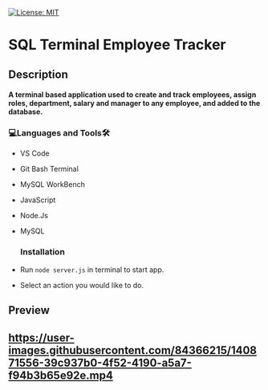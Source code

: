 [![License: MIT](https://img.shields.io/badge/License-MIT-yellow.svg)](https://opensource.org/licenses/MIT)

# SQL Terminal Employee Tracker

<h2>Description<br><h4>A terminal based application used to create and track employees, assign roles, department, salary and manager to any employee, and added to the database.
  
<h3 align="left">💻Languages and Tools🛠️</h3>

- VS Code
- Git Bash Terminal
- MySQL WorkBench
- JavaScript
- Node.Js
- MySQL

  <h3 align="left">Installation</h3>
- Run `node server.js` in terminal to start app.
- Select an action you would like to do.

<h2>Preview<h2>
  
  https://user-images.githubusercontent.com/84366215/140871556-39c937b0-4f52-4190-a5a7-f94b3b65e92e.mp4


